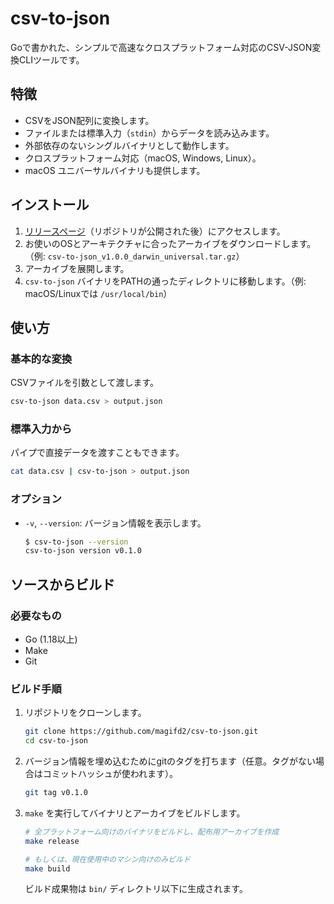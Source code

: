 # csv-to-json

Goで書かれた、シンプルで高速なクロスプラットフォーム対応のCSV-JSON変換CLIツールです。

## 特徴

- CSVをJSON配列に変換します。
- ファイルまたは標準入力（`stdin`）からデータを読み込みます。
- 外部依存のないシングルバイナリとして動作します。
- クロスプラットフォーム対応（macOS, Windows, Linux）。
- macOS ユニバーサルバイナリも提供します。

## インストール

1.  [リリースページ](https://github.com/magifd2/csv-to-json/releases)（リポジトリが公開された後）にアクセスします。
2.  お使いのOSとアーキテクチャに合ったアーカイブをダウンロードします。（例: `csv-to-json_v1.0.0_darwin_universal.tar.gz`）
3.  アーカイブを展開します。
4.  `csv-to-json` バイナリをPATHの通ったディレクトリに移動します。（例: macOS/Linuxでは `/usr/local/bin`）

## 使い方

### 基本的な変換

CSVファイルを引数として渡します。

```sh
csv-to-json data.csv > output.json
```

### 標準入力から

パイプで直接データを渡すこともできます。

```sh
cat data.csv | csv-to-json > output.json
```

### オプション

-   `-v`, `--version`: バージョン情報を表示します。

    ```sh
    $ csv-to-json --version
    csv-to-json version v0.1.0 
    ```

## ソースからビルド

### 必要なもの

-   Go (1.18以上)
-   Make
-   Git

### ビルド手順

1.  リポジトリをクローンします。

    ```sh
    git clone https://github.com/magifd2/csv-to-json.git
    cd csv-to-json
    ```

2.  バージョン情報を埋め込むためにgitのタグを打ちます（任意。タグがない場合はコミットハッシュが使われます）。

    ```sh
    git tag v0.1.0
    ```

3.  `make` を実行してバイナリとアーカイブをビルドします。

    ```sh
    # 全プラットフォーム向けのバイナリをビルドし、配布用アーカイブを作成
    make release

    # もしくは、現在使用中のマシン向けのみビルド
    make build
    ```

    ビルド成果物は `bin/` ディレクトリ以下に生成されます。